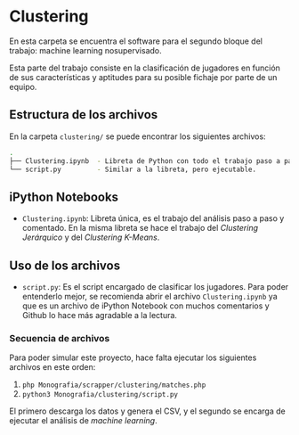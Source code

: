 # Clustering

En esta carpeta se encuentra el software para el segundo bloque del trabajo: machine learning nosupervisado.  

Esta parte del trabajo consiste en la clasificación de jugadores en función de sus características y aptitudes para su posible fichaje por parte de un equipo.

## Estructura de los archivos

En la carpeta `clustering/` se puede encontrar los siguientes archivos:

```bash
.
├── Clustering.ipynb  - Libreta de Python con todo el trabajo paso a paso de los dos modelos de clustering.
└── script.py         - Similar a la libreta, pero ejecutable.
```

## iPython Notebooks

- `Clustering.ipynb`: Libreta única, es el trabajo del análisis paso a paso y comentado. En la misma libreta se hace el trabajo del _Clustering Jerárquico_ y del _Clustering K-Means_.

## Uso de los archivos

- `script.py`: Es el script encargado de clasificar los jugadores. Para poder entenderlo mejor, se recomienda abrir el archivo `Clustering.ipynb` ya que es un archivo de iPython Notebook con muchos comentarios y Github lo hace más agradable a la lectura.

### Secuencia de archivos

Para poder simular este proyecto, hace falta ejecutar los siguientes archivos en este orden:

1. `php Monografia/scrapper/clustering/matches.php`
2. `python3 Monografia/clustering/script.py`

El primero descarga los datos y genera el CSV, y el segundo se encarga de ejecutar el análisis de _machine learning_.
